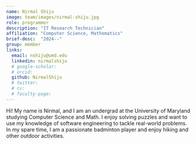 ```yaml
---
name: Nirmal Shiju
image: team/images/nirmal-shiju.jpg
role: programmer
description: "IT Research Technician"
affiliation: "Computer Science, Mathematics"
brief-desc:  "2024--"
group: member
links:
  email: nshiju@umd.edu
  linkedin: nirmalshiju
  # google-scholar: 
  # orcid: 
  github: NirmalShiju
  # twitter:   
  # cv: 
  # faculty-page: 
---
```

Hi! My name is Nirmal, and I am an undergrad at the University of Maryland studying Computer Science and Math. I enjoy solving puzzles and want to use my knowledge of software engineering to tackle real-world problems. In my spare time, I am a passionate badminton player and enjoy hiking and other outdoor activities. 
